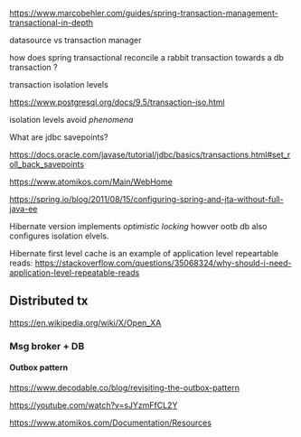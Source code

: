 https://www.marcobehler.com/guides/spring-transaction-management-transactional-in-depth

datasource vs transaction manager

how does spring transactional reconcile a rabbit transaction towards a db transaction ? 


transaction isolation levels

https://www.postgresql.org/docs/9.5/transaction-iso.html

isolation levels avoid _phenomena_


What are jdbc savepoints?

https://docs.oracle.com/javase/tutorial/jdbc/basics/transactions.html#set_roll_back_savepoints


https://www.atomikos.com/Main/WebHome

https://spring.io/blog/2011/08/15/configuring-spring-and-jta-without-full-java-ee


Hibernate version implements _optimistic locking_ howver ootb db also configures isolation elvels.

Hibernate first level cache is an example of application level repeartable reads: https://stackoverflow.com/questions/35068324/why-should-i-need-application-level-repeatable-reads
## Distributed tx

https://en.wikipedia.org/wiki/X/Open_XA

### Msg broker + DB 

#### Outbox pattern

https://www.decodable.co/blog/revisiting-the-outbox-pattern

https://youtube.com/watch?v=sJYzmFfCL2Y

https://www.atomikos.com/Documentation/Resources
